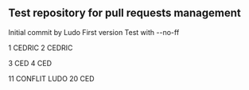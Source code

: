 ## Test repository for pull requests management

Initial commit by Ludo
First version
Test with --no-ff


1 CEDRIC
2 CEDRIC

3 CED
4 CED

11 CONFLIT LUDO
20 CED
